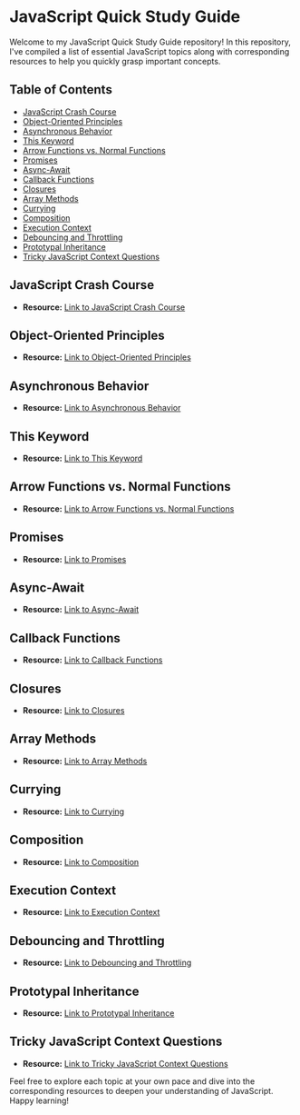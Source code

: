 # JavaScript Quick Study Guide

Welcome to my JavaScript Quick Study Guide repository! In this repository, I've compiled a list of essential JavaScript topics along with corresponding resources to help you quickly grasp important concepts.

## Table of Contents

- [JavaScript Crash Course](#javascript-crash-course)
- [Object-Oriented Principles](#object-oriented-principles)
- [Asynchronous Behavior](#asynchronous-behavior)
- [This Keyword](#this-keyword)
- [Arrow Functions vs. Normal Functions](#arrow-functions-vs-normal-functions)
- [Promises](#promises)
- [Async-Await](#async-await)
- [Callback Functions](#callback-functions)
- [Closures](#closures)
- [Array Methods](#array-methods)
- [Currying](#currying)
- [Composition](#composition)
- [Execution Context](#execution-context)
- [Debouncing and Throttling](#debouncing-and-throttling)
- [Prototypal Inheritance](#prototypal-inheritance)
- [Tricky JavaScript Context Questions](#tricky-javascript-context-questions)

## JavaScript Crash Course

- **Resource:** [Link to JavaScript Crash Course](#)

## Object-Oriented Principles

- **Resource:** [Link to Object-Oriented Principles](#)

## Asynchronous Behavior

- **Resource:** [Link to Asynchronous Behavior](#)

## This Keyword

- **Resource:** [Link to This Keyword](#)

## Arrow Functions vs. Normal Functions

- **Resource:** [Link to Arrow Functions vs. Normal Functions](#)

## Promises

- **Resource:** [Link to Promises](#)

## Async-Await

- **Resource:** [Link to Async-Await](#)

## Callback Functions

- **Resource:** [Link to Callback Functions](#)

## Closures

- **Resource:** [Link to Closures](#)

## Array Methods

- **Resource:** [Link to Array Methods](#)

## Currying

- **Resource:** [Link to Currying](#)

## Composition

- **Resource:** [Link to Composition](#)

## Execution Context

- **Resource:** [Link to Execution Context](#)

## Debouncing and Throttling

- **Resource:** [Link to Debouncing and Throttling](#)

## Prototypal Inheritance

- **Resource:** [Link to Prototypal Inheritance](#)

## Tricky JavaScript Context Questions

- **Resource:** [Link to Tricky JavaScript Context Questions](#)

Feel free to explore each topic at your own pace and dive into the corresponding resources to deepen your understanding of JavaScript. Happy learning!


